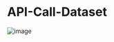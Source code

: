 # API-Call-Dataset
![image](https://github.com/psrana/API-Call-Dataset/assets/7460892/ab0f7d99-8911-4dcc-9628-00cc61d40947)

